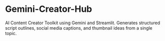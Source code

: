# Gemini-Creator-Hub
AI Content Creator Toolkit using Gemini and Streamlit. Generates structured script outlines, social media captions, and thumbnail ideas from a single topic.
